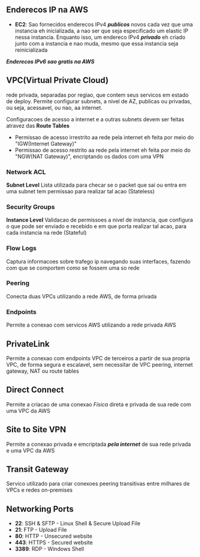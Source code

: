 
## Enderecos IP na AWS

- **EC2**: Sao fornecidos enderecos IPv4 ***publicos*** novos cada vez que uma instancia eh inicializada, a nao ser que seja especificado um elastic IP nessa instancia. Enquanto isso, um endereco IPv4 ***privado*** eh criado junto com a instancia e nao muda, mesmo que essa instancia seja reinicializada

***Enderecos IPv6 sao gratis na AWS***
## VPC(Virtual Private Cloud)

rede privada, separadas por regiao, que contem seus servicos em estado de deploy. Permite configurar subnets, a nivel de AZ, publicas ou privadas, ou seja, acessavel, ou nao, aa internet.

Configuracoes de acesso a internet e a outras subnets devem ser feitas atravez das **Route Tables**

* Permissao de acesso irrestrito aa rede pela internet eh feita por meio do "IGW(Internet Gateway)"
* Permissao de acesso restrito aa rede pela internet eh feita por meio do "NGW(NAT Gateway)", encriptando os dados com uma VPN

### Network ACL
**Subnet Level**
Lista utilizada para checar se o packet que sai ou entra em uma subnet tem permissao para realizar tal acao (Stateless)

### Security Groups
**Instance Level**
Validacao de permissoes a nivel de instancia, que configura o que pode ser enviado e recebido e em que porta realizar tal acao, para cada instancia na rede (Stateful)

### Flow Logs

Captura informacoes sobre trafego ip navegando suas interfaces, fazendo com que se comportem como se fossem uma so rede

### Peering

Conecta duas VPCs utilizando a rede AWS, de forma privada

### Endpoints

Permite a conexao com servicos AWS utilizando a rede privada AWS

## PrivateLink

Permite a conexao com endpoints VPC de terceiros a partir de sua propria VPC, de forma segura e escalavel, sem necessitar de VPC peering, internet gateway, NAT ou route tables
## Direct Connect

Permite a criacao de uma conexao *Física* direta e privada de sua rede com uma VPC da AWS

## Site to Site VPN

Permite a conexao privada e emcriptada ***pela internet*** de sua rede privada e uma VPC da AWS

## Transit Gateway

Servico utilizado para criar conexoes peering transitivas entre milhares de VPCs e redes on-premises

## Networking Ports

- **22**: SSH & SFTP - Linux Shell & Secure Upload File
- **21**: FTP - Upload File
- **80**: HTTP - Unsecured website
- **443**: HTTPS - Secured website
- **3389**: RDP - Windows Shell

